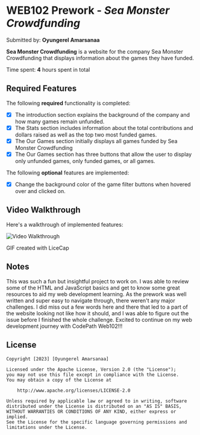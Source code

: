# WEB102 Prework - *Sea Monster Crowdfunding*

Submitted by: **Oyungerel Amarsanaa**

**Sea Monster Crowdfunding** is a website for the company Sea Monster Crowdfunding that displays information about the games they have funded.

Time spent: **4** hours spent in total

## Required Features

The following **required** functionality is completed:

* [x] The introduction section explains the background of the company and how many games remain unfunded.
* [x] The Stats section includes information about the total contributions and dollars raised as well as the top two most funded games.
* [x] The Our Games section initially displays all games funded by Sea Monster Crowdfunding
* [x] The Our Games section has three buttons that allow the user to display only unfunded games, only funded games, or all games.

The following **optional** features are implemented:

* [x] Change the background color of the game filter buttons when hovered over and clicked on.

## Video Walkthrough

Here's a walkthrough of implemented features:

<img src='assets/web102_OyungerelA.gif' title='Video Walkthrough' width='' alt='Video Walkthrough' />

<!-- Replace this with whatever GIF tool you used! -->
GIF created with LiceCap  
<!-- Recommended tools:
[Kap](https://getkap.co/) for macOS
[ScreenToGif](https://www.screentogif.com/) for Windows
[peek](https://github.com/phw/peek) for Linux. -->

## Notes

This was such a fun but insightful project to work on. I was able to review some of the HTML and JavaScript basics and get to know some great resources to aid my web development learning. As the prework was well written and super easy to navigate through, there weren't any major challenges. I did miss out a few words here and there that led to a part of the website looking not like how it should, and I was able to figure out the issue before I finished the whole challenge. Excited to continue on my web development journey with CodePath Web102!!!

## License

    Copyright [2023] [Oyungerel Amarsanaa]

    Licensed under the Apache License, Version 2.0 (the "License");
    you may not use this file except in compliance with the License.
    You may obtain a copy of the License at

        http://www.apache.org/licenses/LICENSE-2.0

    Unless required by applicable law or agreed to in writing, software
    distributed under the License is distributed on an "AS IS" BASIS,
    WITHOUT WARRANTIES OR CONDITIONS OF ANY KIND, either express or implied.
    See the License for the specific language governing permissions and
    limitations under the License.
